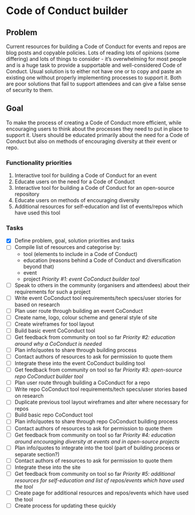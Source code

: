 # Code of Conduct builder

## Problem
Current resources for building a Code of Conduct for events and repos are blog posts and copyable policies. Lots of reading lots of opinions (some differing) and lots of things to consider - it’s overwhelming for most people and is a huge task to provide a supportable and well-considered Code of Conduct. Usual solution is to either not have one or to copy and paste an existing one without properly implementing processes to support it. Both are poor solutions that fail to support attendees and can give a false sense of security to them.

## Goal
To make the process of creating a Code of Conduct more efficient, while encouraging users to think about the processes they need to put in place to support it. Users should be educated primarily about the need for a Code of Conduct but also on methods of encouraging diversity at their event or repo.

### Functionality priorities
1. Interactive tool for building a Code of Conduct for an event
2. Educate users on the need for a Code of Conduct
3. Interactive tool for building a Code of Conduct for an open-source repository
4. Educate users on methods of encouraging diversity
5. Additional resources for self-education and list of events/repos which have used this tool

### Tasks
- [x] Define problem, goal, solution priorities and tasks
- [ ] Compile list of resources and categorise by:
  * tool (elements to include in a Code of Conduct)
  * education (reasons behind a Code of Conduct and diversification beyond that)
  * event
  * project
*Priority #1: event CoConduct builder tool*
- [ ] Speak to others in the community (organisers and attendees) about their requirements for such a project
- [ ] Write event CoConduct tool requirements/tech specs/user stories for based on research
- [ ] Plan user route through building an event CoConduct
- [ ] Create name, logo, colour scheme and general style of site
- [ ] Create wireframes for tool layout
- [ ] Build basic event CoConduct tool
- [ ] Get feedback from community on tool so far
*Priority #2: education around why a CoConduct is needed*
- [ ] Plan info/quotes to share through building process
- [ ] Contact authors of resources to ask for permission to quote them
- [ ] Integrate these into the event CoConduct building tool
- [ ] Get feedback from community on tool so far
*Priority #3: open-source repo CoConduct builder tool*
- [ ] Plan user route through building a CoConduct for a repo
- [ ] Write repo CoConduct tool requirements/tech specs/user stories based on research
- [ ] Duplicate previous tool layout wireframes and alter where necessary for repos
- [ ] Build basic repo CoConduct tool
- [ ] Plan info/quotes to share through repo CoConduct building process
- [ ] Contact authors of resources to ask for permission to quote them
- [ ] Get feedback from community on tool so far
*Priority #4: education around encouraging diversity at events and in open-source projects*
- [ ] Plan info/quotes to integrate into the tool (part of building process or separate section?)
- [ ] Contact authors of resources to ask for permission to quote them
- [ ] Integrate these into the site
- [ ] Get feedback from community on tool so far
*Priority #5: additional resources for self-education and list of repos/events which have used the tool*
- [ ] Create page for additional resources and repos/events which have used the tool
- [ ] Create process for updating these quickly  
